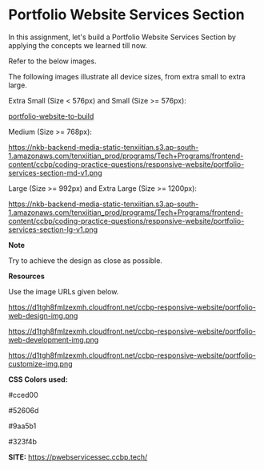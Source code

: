 # Portfolio Website Services Section

In this assignment, let's build a Portfolio Website Services Section by applying the concepts we learned till now.

Refer to the below images.

The following images illustrate all device sizes, from extra small to extra large.

Extra Small (Size < 576px) and Small (Size >= 576px):

[portfolio-website-to-build](https://nkb-backend-media-static-tenxiitian.s3.ap-south-1.amazonaws.com/tenxiitian_prod/programs/Tech+Programs/frontend-content/ccbp/coding-practice-questions/responsive-website/portfolio-services-section-xs-v1.png)

Medium (Size >= 768px):

 https://nkb-backend-media-static-tenxiitian.s3.ap-south-1.amazonaws.com/tenxiitian_prod/programs/Tech+Programs/frontend-content/ccbp/coding-practice-questions/responsive-website/portfolio-services-section-md-v1.png

Large (Size >= 992px) and Extra Large (Size >= 1200px):

https://nkb-backend-media-static-tenxiitian.s3.ap-south-1.amazonaws.com/tenxiitian_prod/programs/Tech+Programs/frontend-content/ccbp/coding-practice-questions/responsive-website/portfolio-services-section-lg-v1.png

**Note**

Try to achieve the design as close as possible.

**Resources**

Use the image URLs given below.

https://d1tgh8fmlzexmh.cloudfront.net/ccbp-responsive-website/portfolio-web-design-img.png

https://d1tgh8fmlzexmh.cloudfront.net/ccbp-responsive-website/portfolio-web-development-img.png

https://d1tgh8fmlzexmh.cloudfront.net/ccbp-responsive-website/portfolio-customize-img.png

**CSS Colors used:**

#cced00

#52606d

#9aa5b1

#323f4b


**SITE:** https://pwebservicessec.ccbp.tech/
